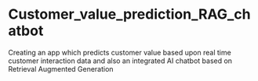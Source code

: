 # Customer_value_prediction_RAG_chatbot
Creating an app which predicts customer value based upon real time customer interaction data and also an integrated AI chatbot based on Retrieval Augmented Generation
